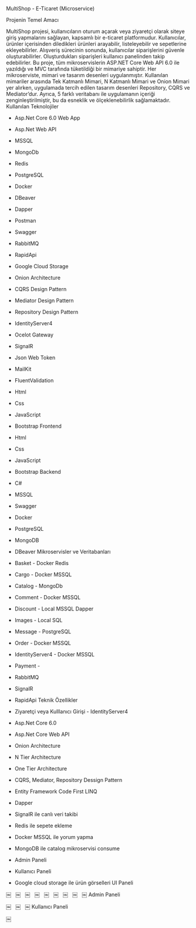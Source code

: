 MultiShop - E-Ticaret (Microservice)

Projenin Temel Amacı

MultiShop projesi, kullanıcıların oturum açarak veya ziyaretçi olarak siteye giriş yapmalarını sağlayan, kapsamlı bir e-ticaret platformudur. Kullanıcılar, ürünler içerisinden diledikleri ürünleri arayabilir, listeleyebilir ve sepetlerine ekleyebilirler. Alışveriş sürecinin sonunda, kullanıcılar siparişlerini güvenle oluşturabilirler. Oluşturdukları siparişleri kullanıcı panelinden takip edebilirler.
Bu proje, tüm mikroservislerin ASP.NET Core Web API 6.0 ile yazıldığı ve MVC tarafında tüketildiği bir mimariye sahiptir. Her mikroserviste, mimari ve tasarım desenleri uygulanmıştır. Kullanılan mimariler arasında Tek Katmanlı Mimari, N Katmanlı Mimari ve Onion Mimari yer alırken, uygulamada tercih edilen tasarım desenleri Repository, CQRS ve Mediator’dur. Ayrıca, 5 farklı veritabanı ile uygulamanın içeriği zenginleştirilmiştir, bu da esneklik ve ölçeklenebilirlik sağlamaktadır.
Kullanılan Teknolojiler

* Asp.Net Core 6.0 Web App
* Asp.Net Web API
* MSSQL
* MongoDb
* Redis
* PostgreSQL
* Docker
* DBeaver
* Dapper
* Postman
* Swagger
* RabbitMQ
* RapidApi
* Google Cloud Storage
* Onion Architecture
* CQRS Design Pattern
* Mediator Design Pattern
* Repository Design Pattern
* IdentityServer4
* Ocelot Gateway
* SignalR
* Json Web Token
* MailKit
* FluentValidation
* Html
* Css
* JavaScript
* Bootstrap
Frontend

* Html
* Css
* JavaScript
* Bootstrap
Backend

* C#
* MSSQL
* Swagger
* Docker
* PostgreSQL
* MongoDB
* DBeaver
Mikroservisler ve Veritabanları

* Basket - Docker Redis
* Cargo - Docker MSSQL
* Catalog - MongoDb
* Comment - Docker MSSQL
* Discount - Local MSSQL Dapper
* Images - Local SQL
* Message - PostgreSQL
* Order - Docker MSSQL
* IdentityServer4 - Docker MSSQL
* Payment -
* RabbitMQ
* SignalR
* RapidApi
Teknik Özellikler

* Ziyaretçi veya Kulllanıcı Girişi - IdentityServer4
* Asp.Net Core 6.0
* Asp.Net Core Web API
* Onion Architecture
* N Tier Architecture
* One Tier Architecture
* CQRS, Mediator, Repository Dessign Pattern
* Entity Framework Code First LINQ
* Dapper
* SignalR ile canlı veri takibi
* Redis ile sepete ekleme
* Docker MSSQL ile yorum yapma
* MongoDB ile catalog mikroservisi consume
* Admin Paneli
* Kullanıcı Paneli
* Google cloud storage ile ürün görselleri
UI Paneli

￼
 
￼
 
￼
 
￼
 
￼
 
￼
 
￼
 
￼
 
￼
Admin Paneli

￼
 
￼
 
￼
Kullanıcı Paneli

￼
